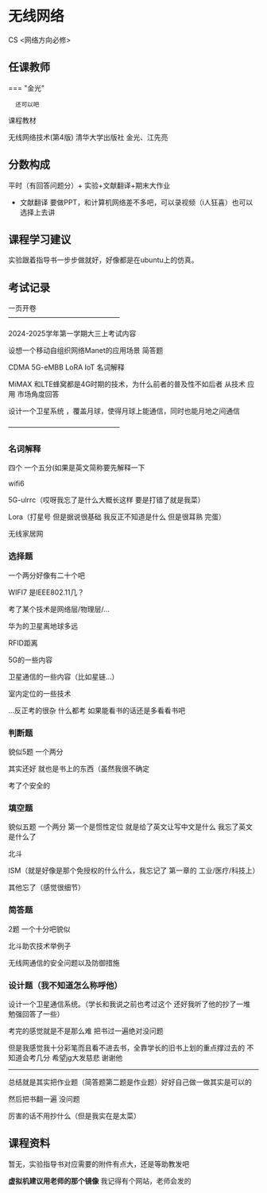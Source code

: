 # 无线网络
<div class="badges">
<span class="badge cs-badge">CS <网络方向必修></span>
</div>

## 任课教师

=== "金光"

      还可以吧

课程教材

无线网络技术(第4版)  清华大学出版社 金光、江先亮

## 分数构成

平时（有回答问题分）+ 实验+文献翻译+期末大作业

+ 文献翻译 要做PPT，和计算机网络差不多吧，可以录视频（i人狂喜）也可以选择上去讲

## 课程学习建议

实验跟着指导书一步步做就好，好像都是在ubuntu上的仿真。

## 考试记录

一页开卷<br>
————————————————

2024-2025学年第一学期大三上考试内容

设想一个移动自组织网络Manet的应用场景  简答题

CDMA  5G-eMBB  LoRA  IoT   名词解释

MiMAX 和LTE蜂窝都是4G时期的技术，为什么前者的普及性不如后者  从技术  应用  市场角度回答  

设计一个卫星系统 ，覆盖月球，使得月球上能通信，同时也能月地之间通信

————————————————

### 名词解释

四个 一个五分(如果是英文简称要先解释一下

wifi6

5G-ulrrc（哎呀我忘了是什么大概长这样 要是打错了就是我菜）

Lora（打星号 但是据说很基础 我反正不知道是什么 但是很耳熟 完蛋）

无线家居网

### 选择题 

一个两分好像有二十个吧

WIFI7 是IEEE802.11几？

考了某个技术是网络层/物理层/…

华为的卫星离地球多远

RFID距离

5G的一些内容

卫星通信的一些内容（比如星链…）

室内定位的一些技术

…反正考的很杂 什么都考 如果能看书的话还是多看看书吧

### 判断题 

貌似5题 一个两分

其实还好 就也是书上的东西（虽然我很不确定

考了个安全的

### 填空题 

貌似五题 一个两分
第一个是惯性定位 就是给了英文让写中文是什么 我忘了英文是什么了

北斗

ISM（就是好像是那个免授权的什么什么，我忘记了 第一章的 工业/医疗/科技上）

其他忘了（感觉很细节）

### 简答题 

2题 一个十分吧貌似

北斗助农技术举例子

无线网通信的安全问题以及防御措施

### 设计题（我不知道怎么称呼他）

设计一个卫星通信系统。（学长和我说之前也考过这个 还好我听了他的抄了一堆 勉强回答了一些）

考完的感觉就是不是那么难 把书过一遍绝对没问题

但是我感觉我十分彩笔而且看不进去书，全靠学长的旧书上划的重点撑过去的 不知道会考几分 希望jg大发慈悲 谢谢他

---

总结就是其实把作业题（简答题第二题是作业题）好好自己做一做其实是可以的

然后把书翻一遍 没问题

厉害的话不用抄什么（但是我实在是太菜）



## 课程资料

暂无，实验指导书对应需要的附件有点大，还是等助教发吧

**虚拟机建议用老师的那个镜像** 我记得有个网站，老师会发的

